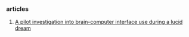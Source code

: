 ### articles

1. [A pilot investigation into brain-computer interface use during a lucid dream](https://journals.ub.uni-heidelberg.de/index.php/IJoDR/article/view/68010)
